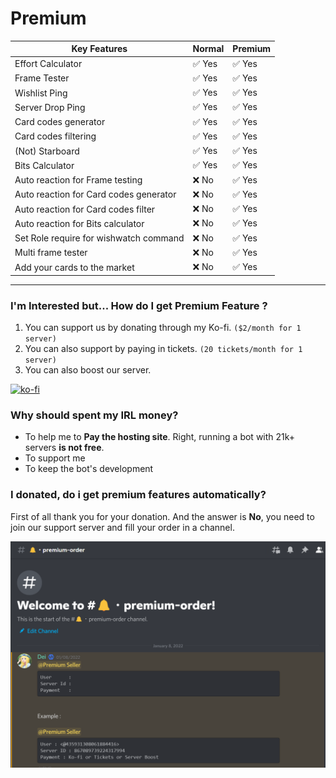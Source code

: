 # Premium

| Key Features                                         | Normal       | Premium      |
|------------------------------------------------------|--------------|--------------|
|Effort Calculator    							                   | ✅ Yes       | ✅ Yes       |
|Frame Tester          								               	 | ✅ Yes       | ✅ Yes       |
|Wishlist Ping       									                 | ✅ Yes       | ✅ Yes       |
|Server Drop Ping   								                   | ✅ Yes       | ✅ Yes       |
|Card codes generator 								               	 | ✅ Yes       | ✅ Yes       |
|Card codes filtering  									               | ✅ Yes       | ✅ Yes       |
|(Not) Starboard       								                 | ✅ Yes       | ✅ Yes       |
|Bits Calculator       								                 | ✅ Yes       | ✅ Yes       |
|Auto reaction for Frame testing 				               | ❌ No        | ✅ Yes       |
|Auto reaction for Card codes generator                | ❌ No        | ✅ Yes       |
|Auto reaction for Card codes filter                   | ❌ No        | ✅ Yes       |
|Auto reaction for Bits calculator 			               | ❌ No        | ✅ Yes       |
|Set Role require for wishwatch command                | ❌ No        | ✅ Yes       |
|Multi frame tester  										               | ❌ No        | ✅ Yes       |
|Add your cards to the market   				               | ❌ No        | ✅ Yes       |

----

### I'm Interested but... How do I get Premium Feature ?

1. You can support us by donating through my Ko-fi. `($2/month for 1 server)`
2. You can also support by paying in tickets. `(20 tickets/month for 1 server)`
3. You can also boost our server.

[![ko-fi](https://ko-fi.com/img/githubbutton_sm.svg)](https://ko-fi.com/H2H04U7IR)

### Why should spent my IRL money?
- To help me to **Pay the hosting site**. Right, running a bot with 21k+ servers **is not free**.
- To support me 
- To keep the bot's development

### I donated, do i get premium features automatically?

First of all thank you for your donation. 
And the answer is **No**, you need to join our support server and fill your order in a channel.

![](/img/premium/order.png)